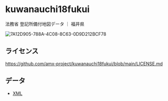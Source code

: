 # kuwanauchi18fukui
法務省 登記所備付地図データ ｜ 福井県

![7A12D905-788A-4C08-8C63-0D9D212BCF78](https://user-images.githubusercontent.com/416977/214225195-ce28d8b0-02d3-4db9-8400-170a74718302.png)

## ライセンス
https://github.com/amx-project/kuwanauchi18fukui/blob/main/LICENSE.md

## データ
* [XML](https://github.com/amx-project/kuwanauchi18fukui/tree/main/xml)
